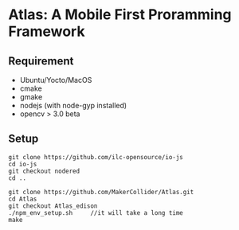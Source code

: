 # Atlas: A Mobile First Proramming Framework

## Requirement

* Ubuntu/Yocto/MacOS
* cmake
* gmake
* nodejs (with node-gyp installed)
* opencv > 3.0 beta

## Setup

``` shell
git clone https://github.com/ilc-opensource/io-js
cd io-js
git checkout nodered
cd ..

git clone https://github.com/MakerCollider/Atlas.git
cd Atlas
git checkout Atlas_edison
./npm_env_setup.sh     //it will take a long time
make
```

